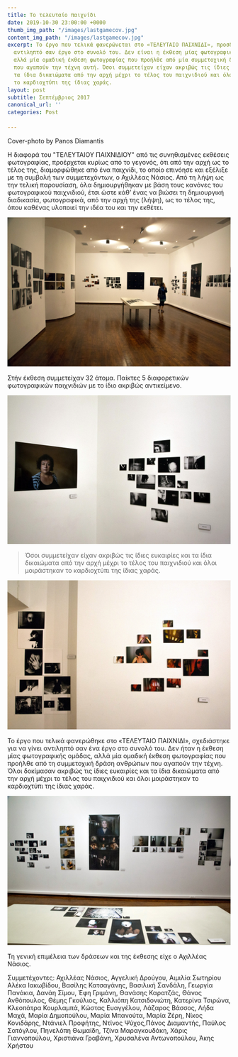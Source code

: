 ```yaml
---
title: Το τελευταίο παιχνίδι
date: 2019-10-30 23:00:00 +0000
thumb_img_path: "/images/lastgamecov.jpg"
content_img_path: "/images/lastgamecov.jpg"
excerpt: Το έργο που τελικά φανερώνεται στο «ΤΕΛΕΥΤΑΙΟ ΠΑΙΧΝΙΔΙ», προσδοκά να γίνει
  αντιληπτό σαν έργο στο συνολό του. Δεν είναι η έκθεση μίας φωτογραφικής ομάδας,
  αλλά μία ομαδική έκθεση φωτογραφίας που προήλθε από μία συμμετοχική δράση ανθρώπων
  που αγαπούν την τέχνη αυτή. Όσοι συμμετείχαν είχαν ακριβώς τις ίδιες ευκαιρίες και
  τα ίδια δικαιώματα από την αρχή μέχρι το τέλος του παιχνιδιού και όλοι μοιράστηκαν
  το καρδιοχτύπι της ίδιας χαράς.
layout: post
subtitle: Σεπτέμβριος 2017
canonical_url: ''
categories: Post

---
```

Cover-photo by Panos Diamantis

Η διαφορά του "ΤΕΛΕΥΤΑΙΟΥ ΠΑΙΧΝΙΔΙΟΥ" από τις συνηθισμένες εκθέσεις φωτογραφίας, προέρχεται κυρίως από το γεγονός, ότι από την αρχή ως το τέλος της, διαμορφώθηκε από ένα παιχνίδι, το οποίο επινόησε και εξέλιξε με τη συμβολή των συμμετεχόντων, ο Αχιλλέας Νάσιος. Από τη λήψη ως την τελική παρουσίαση, όλα δημιουργήθηκαν με βάση τους κανόνες του φωτογραφικού παιχνιδιού, έτσι ώστε κάθ’ ένας να βιώσει τη δημιουργική διαδικασία, φωτογραφικά, από την αρχή της (λήψη), ως το τέλος της, όπου καθένας υλοποιεί την ιδέα του και την εκθέτει.

![](/images/LG2.jpg)

Στήν έκθεση συμμετείχαν 32 άτομα. Παίκτες 5 διαφορετικών  φωτογραφικών παιχνιδιών με το ίδιο ακριβώς αντικείμενο.

![](/images/LG4.jpg)

> Όσοι συμμετείχαν είχαν ακριβώς τις ίδιες ευκαιρίες και τα ίδια δικαιώματα από την αρχή μέχρι το τέλος του παιχνιδιού και όλοι μοιράστηκαν το καρδιοχτύπι της ίδιας χαράς.

![](/images/LG1.jpg)

Το έργο που τελικά φανερώθηκε στο «ΤΕΛΕΥΤΑΙΟ ΠΑΙΧΝΙΔΙ», σχεδιάστηκε για να γίνει αντιληπτό σαν ένα έργο στο συνολό του. Δεν ήταν η έκθεση μίας φωτογραφικής ομάδας, αλλά μία ομαδική έκθεση φωτογραφίας που προήλθε από τη συμμετοχική δράση ανθρώπων που αγαπούν την τέχνη. Όλοι δοκίμασαν ακριβώς τις ίδιες ευκαιρίες και τα ίδια δικαιώματα από την αρχή μέχρι το τέλος του παιχνιδιού και όλοι μοιράστηκαν το καρδιοχτύπι της ίδιας χαράς.

![](/images/LG3.jpg)

Τη γενική επιμέλεια των δράσεων και της έκθεσης είχε ο Αχιλλέας Νάσιος.

Συμμετέχοντες: Αχιλλέας Νάσιος, Αγγελική Δρούγου, Αιμιλία Σωτηρίου  
Αλέκα Ιακωβίδου, Βασίλης Κατσαγάνης, Βασιλική Σανδάλη, Γεωργία Πανάκια, Δανάη Σίμου, Έφη Γριμάνη, Θανάσης Καρατζάς, Θάνος Ανθόπουλος, Θέμης Γκούλιος, Καλλιόπη Κατσιδονιώτη, Κατερίνα Τσιρώνα, Κλεοπάτρα Κουρλαμπά, Κώστας Ευαγγέλου, Λάζαρος Βάσσος, Λήδα Μαχά, Μαρία Δημοπούλου, Μαρία Μπανούτα, Μαρία Ζέρη, Νίκος Κονιδάρης, Ντάνιελ Προφήτης, Ντίνος Ψύχος,Πάνος Διαμαντής, Παύλος Σατόγλου, Πηνελόπη Θωμαίδη, Τζίνα Μαραγκουδάκη, Χάρις Γιαννοπούλου, Χριστιάνα Γραβάνη, Χρυσαλένα Αντωνοπούλου, Άκης Χρήστου